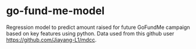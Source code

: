 # go-fund-me-model
Regression model to predict amount raised for future GoFundMe campaign based on key features using python. 
Data used from this github user https://github.com/Jiayang-L1/mdcc. 
